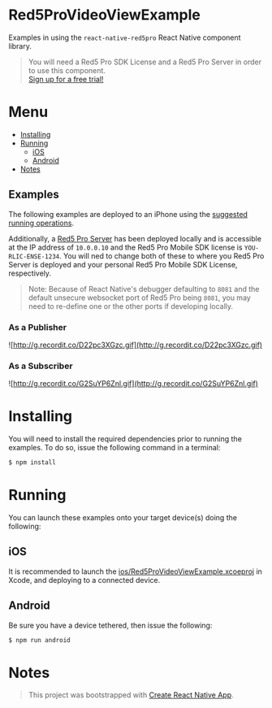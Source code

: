 # Red5ProVideoViewExample

Examples in using the `react-native-red5pro` React Native component library.

> You will need a Red5 Pro SDK License and a Red5 Pro Server in order to use this component.  
[Sign up for a free trial!](https://account.red5pro.com/register)

# Menu

* [Installing](#installing)
* [Running](#running)
  * [iOS](#ios)
  * [Android](#android)
* [Notes](#notes)

## Examples

The following examples are deployed to an iPhone using the [suggested running operations](#running).

Additionally, a [Red5 Pro Server](https://red5pro.com) has been deployed locally and is accessible at the IP address of `10.0.0.10` and the Red5 Pro Mobile SDK license is `YOU-RLIC-ENSE-1234`. You will ned to change both of these to where you Red5 Pro Server is deployed and your personal Red5 Pro Mobile SDK License, respectively.

> Note: Because of React Native's debugger defaulting to `8081` and the default unsecure websocket port of Red5 Pro being `8081`, you may need to re-define one or the other ports if developing locally.

### As a Publisher
![http://g.recordit.co/D22pc3XGzc.gif](http://g.recordit.co/D22pc3XGzc.gif)

### As a Subscriber
![http://g.recordit.co/G2SuYP6Znl.gif](http://g.recordit.co/G2SuYP6Znl.gif)

# Installing

You will need to install the required dependencies prior to running the examples. To do so, issue the following command in a terminal:

```sh
$ npm install
```

# Running

You can launch these examples onto your target device(s) doing the following:

## iOS

It is recommended to launch the [ios/Red5ProVideoViewExample.xcoeproj](ios/Red5ProVideoViewExample.xcoeproj) in Xcode, and deploying to a connected device.

## Android

Be sure you have a device tethered, then issue the following:

```sh
$ npm run android
```

# Notes

> This project was bootstrapped with [Create React Native App](https://github.com/react-community/create-react-native-app).

